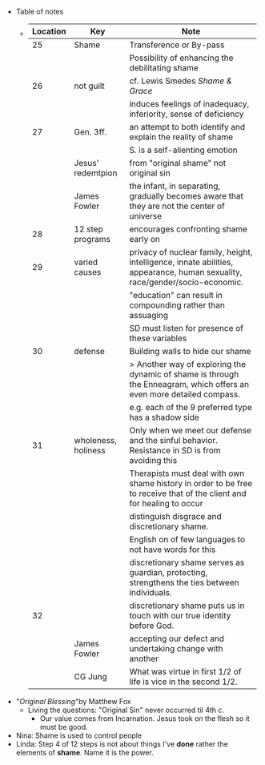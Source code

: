 - Table of notes
	- | Location | Key                 | Note                                                                                                                        |
	  | -------- | ------------------- | --------------------------------------------------------------------------------------------------------------------------- |
	  | 25       | Shame               | Transference or By-pass                                                                                                     |
	  |          |                     | Possibility of enhancing the debilitating shame                                                                             |
	  | 26       | not guilt           | cf. Lewis Smedes *Shame & Grace*                                                                                            |
	  |          |                     | induces feelings of inadequacy, inferiority, sense of deficiency                                                            |
	  | 27       | Gen. 3ff.           | an attempt to both identify and explain the reality of shame                                                                |
	  |          |                     | S. is a self-alienting emotion                                                                                              |
	  |          | Jesus' redemtpion   | from "original shame" not original sin                                                                                      |
	  |          | James Fowler        | the infant, in separating, gradually becomes aware that they are not the center of universe                                 |
	  | 28       | 12 step programs    | encourages confronting shame early on                                                                                       |
	  | 29       | varied causes       | privacy of nuclear family, height, intelligence, innate abilities, appearance, human sexuality, race/gender/socio-economic. |
	  |          |                     | "education" can result in compounding rather than assuaging                                                                 |
	  |          |                     | SD must listen for presence of these variables                                                                              |
	  | 30       | defense             | Building walls to hide our shame                                                                                            |
	  |          |                     | > Another way of exploring the dynamic of shame is through the Enneagram, which offers an even more detailed compass.<br>   |
	  |          |                     | e.g. each of the 9 preferred type has a shadow side                                                                         |
	  | 31       | wholeness, holiness | Only when we meet our defense and the sinful behavior. Resistance in SD is from avoiding this                               |
	  |          |                     | Therapists must deal with own shame history in order to be free to receive that of the client and for healing to occur      |
	  |          |                     | distinguish disgrace and discretionary shame.                                                                               |
	  |          |                     | English on of few languages to not have words for this                                                                      |
	  |          |                     | discretionary shame serves as guardian, protecting, strengthens the ties between individuals.                               |
	  | 32       |                     | discretionary shame puts us in touch with our true identity before God.                                                     |
	  |          | James Fowler        | accepting our defect and undertaking change with another                                                                    |
	  |          | CG Jung             | What was virtue in first 1/2 of life is vice in the second 1/2.                                                             |
- "*Original Blessing*"by Matthew Fox
	- Living the questions: "Original Sin" never occurred til 4th c.
		- Our value comes from Incarnation. Jesus took on the flesh so it must be good.
- Nina: Shame is used to control people
- Linda: Step 4 of 12 steps is not about things I've **done** rather the elements of **shame**. Name it is the power.